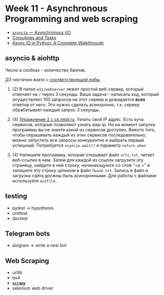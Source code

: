 # Week 11 - Asynchronous Programming and web scraping



- [`asyncio` — Asynchronous I/O](https://docs.python.org/3/library/asyncio.html)
- [Coroutines and Tasks](https://docs.python.org/3/library/asyncio-task.html)
- [Async IO in Python: A Complete Walkthrough](https://realpython.com/async-io-python/#a-full-program-asynchronous-requests)


## asyncio & aiohttp
Число в скобках - количество баллов.

_ДЗ частично взято с [соответствующей лабы](http://cs.mipt.ru/advanced_python/lessons/lab11.html)_.

1. (2) В папке `w11/webserver` лежит простой веб-сервер, который отвечает на `/` через 3 секунды.
Ваша задача - написать код, который осуществляет 100 запросов на этот сервер и дожидается **всех** ответов от него.
Это нужно сделать асинхронно, т.к. сервер обрабатывает каждый запрос 3 секунды.
2. (4) [Упражнение 2 с cs.mipt.ru](http://cs.mipt.ru/advanced_python/lessons/lab11.html#o2).
Узнать свой IP адрес. 
Есть куча сервисов, которые позволяют узнать ваш ip.
Но на момент запуска программы вы не знаете какой из сервисов доступен.
Вместо того, чтобы опрашивать каждый из этих сервисов последовательно, 
можно запустить все запросы конкурентно и выбрать первый успешный.
Потребуется `asyncio.wait()` и параметр `return_when`

3. (4) Напишите программу, которая открывает файл `urls.txt`, читает веб-ссылки в нем.
Затем для каждой из ссылок загрузите эту страницу, найдите в ней строку, начинающуюся со слов "\<a \>"
и запишите эту строку целиком в файл `found.txt`. Запись в файл и загрузка сайта должны быть асинхронными.
Для работы с файлами используйте `aiofile`.

## testing

- pytest -> hypothesis
- unittest
- doctest

## Telegram bots
- aiogram -> write a new bot

## Web Scraping

- urllib
- bs4
- [**`scrapy`**](https://scrapy.org/)
- selenium web driver